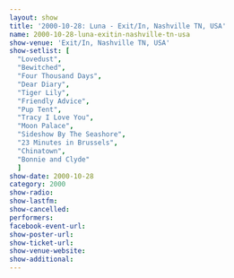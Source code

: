 ```yaml
---
layout: show
title: '2000-10-28: Luna - Exit/In, Nashville TN, USA'
name: 2000-10-28-luna-exitin-nashville-tn-usa
show-venue: 'Exit/In, Nashville TN, USA'
show-setlist: [
  "Lovedust",
  "Bewitched",
  "Four Thousand Days",
  "Dear Diary",
  "Tiger Lily",
  "Friendly Advice",
  "Pup Tent",
  "Tracy I Love You",
  "Moon Palace",
  "Sideshow By The Seashore",
  "23 Minutes in Brussels",
  "Chinatown",
  "Bonnie and Clyde"
  ]
show-date: 2000-10-28
category: 2000
show-radio: 
show-lastfm: 
show-cancelled: 
performers: 
facebook-event-url: 
show-poster-url: 
show-ticket-url: 
show-venue-website: 
show-additional: 
---
```


